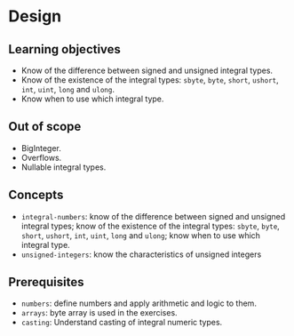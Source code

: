 # Design

## Learning objectives

- Know of the difference between signed and unsigned integral types.
- Know of the existence of the integral types: `sbyte`, `byte`, `short`, `ushort`, `int`, `uint`, `long` and `ulong`.
- Know when to use which integral type.

## Out of scope

- BigInteger.
- Overflows.
- Nullable integral types.

## Concepts

- `integral-numbers`: know of the difference between signed and unsigned integral types; know of the existence of the integral types: `sbyte`, `byte`, `short`, `ushort`, `int`, `uint`, `long` and `ulong`; know when to use which integral type.
- `unsigned-integers`: know the characteristics of unsigned integers

## Prerequisites

- `numbers`: define numbers and apply arithmetic and logic to them.
- `arrays`: byte array is used in the exercises.
- `casting`: Understand casting of integral numeric types.
